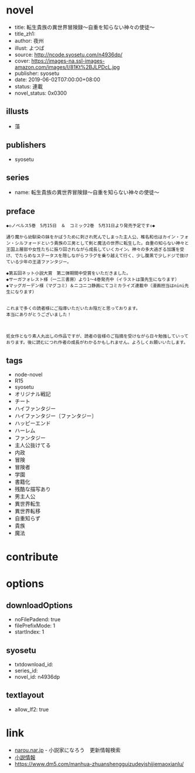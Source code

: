 # novel

- title: 転生貴族の異世界冒険録～自重を知らない神々の使徒～
- title_zh1: 
- author: 夜州
- illust: よつば 
- source: http://ncode.syosetu.com/n4936dp/
- cover: https://images-na.ssl-images-amazon.com/images/I/81Kt%2BJLPDcL.jpg
- publisher: syosetu
- date: 2019-06-02T07:00:00+08:00
- status: 連載
- novel_status: 0x0300

## illusts

- 藻 

## publishers

- syosetu

## series

- name: 転生貴族の異世界冒険録～自重を知らない神々の使徒～

## preface


```
◆◇ノベルス5巻　5月15日　＆　コミック2巻　5月31日より発売予定です◇◆

通り魔から幼馴染の妹をかばうために刺され死んでしまった主人公、椎名和也はカイン・フォン・シルフォードという貴族の三男として剣と魔法の世界に転生した。自重の知らない神々と王国上層部や女性たちに振り回されながら成長していくカイン。神々の多大過ぎる加護を受け、でたらめなステータスを隠しながらフラグを乗り越えて行く、少し腹黒で少しドジで抜けている少年の王道ファンタジー。

◆第五回ネット小説大賞　第二弾期間中受賞をいただきました。
◆サーガフォレスト様（一二三書房）より1～4巻発売中（イラストは藻先生になります）
◆マッグガーデン様（マグコミ）＆ニコニコ静画にてコミカライズ連載中（漫画担当はnini先生になります）


これまで多くの読者様にご指導いただいたお陰だと思っております。
本当にありがとうございました！



処女作となり素人丸出しの作品ですが、読者の皆様のご指摘を受けながら日々勉強していっております。後に読むにつれ作者の成長がわかるかもしれません。よろしくお願いいたします。
```

## tags

- node-novel
- R15
- syosetu
- オリジナル戦記
- チート
- ハイファンタジー
- ハイファンタジー〔ファンタジー〕
- ハッピーエンド
- ハーレム
- ファンタジー
- 主人公抜けてる
- 内政
- 冒険
- 冒険者
- 学園
- 書籍化
- 残酷な描写あり
- 男主人公
- 異世界転生
- 異世界転移
- 自重知らず
- 貴族
- 魔法

# contribute


# options

## downloadOptions

- noFilePadend: true
- filePrefixMode: 1
- startIndex: 1

## syosetu

- txtdownload_id: 
- series_id: 
- novel_id: n4936dp

## textlayout

- allow_lf2: true

# link

- [narou.nar.jp](https://narou.nar.jp/search.php?text=n4936dp&novel=all&genre=all&new_genre=all&length=0&down=0&up=100) - 小説家になろう　更新情報検索
- [小説情報](https://ncode.syosetu.com/novelview/infotop/ncode/n4936dp/)
- https://www.dm5.com/manhua-zhuanshengguizudeyishijiemaoxianlu/


